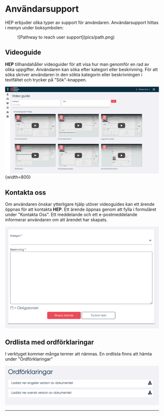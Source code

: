 # Användarsupport

HEP erbjuder olika typer av support för användaren. Användarsupport hittas i menyn under boksymbolen:

<!---Byta bild--->

<figure markdown>
![Pathway to reach user support](pics/path.png)
</figure>

<!---
Skall det kanske vara en beskrivande text här? kanske beskriva vart man hittar menyn
--->

## Videoguide

**HEP** tillhandahåller videoguider för att visa hur man genomför en rad av olika uppgifter. Användaren kan söka efter kategori eller beskrivning. För att söka skriver användaren in den sökta kategorin eller beskrivningen i textfältet och trycker på "Sök"-knappen.

![Videos](pics/videos.png){width=800}

## Kontakta oss

Om användaren önskar ytterligare hjälp utöver videoguides kan ett ärende öppnas för att kontakta **HEP**. Ett ärende öppnas genom att fylla i formuläret under "Kontakta Oss".
Ett meddelande och ett e-postmeddelande informerar användaren om att ärendet har skapats.
<!--- Skall något mer skrivas här för att utöka förklaringen av kategori och vad man skall beskriva? --->

![Contact](pics/contact.png)


## Ordlista med ordförklaringar

I verktyget kommer många termer att nämnas. En ordlista finns att hämta under "Ordförklaringar"

![Glossary](pics/ordlista.png)

------------------
